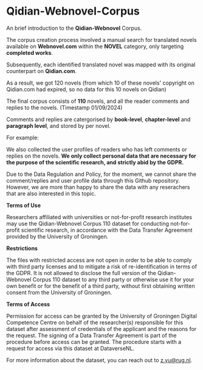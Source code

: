 # Qidian-Webnovel-Corpus

An brief introduction to the **Qidian-Webnovel** Corpus.

The corpus creation process involved a manual search for translated novels available on **Webnovel.com** within the **NOVEL** category, only targeting **completed works**.

Subsequently, each identified translated novel was mapped with its original counterpart on **Qidian.com**. 

As a result, we got 120 novels (from which 10 of these novels' copyright on Qidian.com had expired, so no data for this 10 novels on Qidian) 

The final corpus consists of **110** novels, and all the reader comments and replies to the novels. (Timestamp 01/09/2024)

Comments and replies are catergorised by **book-level**, **chapter-level** and **paragraph level**, and stored by per novel.

For example: 

We also collected the user profiles of readers who has left comments or replies on the novels. 
**We only collect personal data that are necessary for the purpose of the scientific research, and strictly abid by the GDPR.**

Due to the Data Regulation and Policy, for the moment, we cannot share the comment/replies and user profile data through this Github repository. However, we are more than happy to share the data with any reserachers that are also interested in this topic.

**Terms of Use**

Researchers affiliated with universities or not-for-profit research institutes may use the Qidian-Webnovel Corpus 110 dataset for conducting not-for-profit scientific research, in accordance with the Data Transfer Agreement provided by the University of Groningen.

**Restrictions**

The files with restricted access are not open in order to be able to comply with third party licenses and to mitigate a risk of re-identification in terms of the GDPR. It is not allowed to disclose the full version of the Qidian-Webnovel Corpus 110 dataset to any third party or otherwise use it for your own benefit or for the benefit of a third party, without first obtaining written consent from the University of Groningen. 

**Terms of Access**

Permission for access can be granted by the University of Groningen Digital Competence Centre on behalf of the researcher(s) responsible for this dataset after assessment of credentials of the applicant and the reasons for the request. The signing of a Data Transfer Agreement is part of the procedure before access can be granted.
The procedure starts with a request for access via this dataset at DataverseNL.

For more information about the dataset, you can reach out to z.yu@rug.nl.




